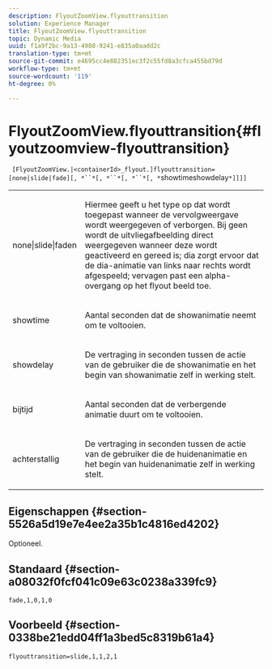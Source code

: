 ```yaml
---
description: FlyoutZoomView.flyouttransition
solution: Experience Manager
title: FlyoutZoomView.flyouttransition
topic: Dynamic Media
uuid: f1a9f2bc-9a13-4980-9241-e835a0aadd2c
translation-type: tm+mt
source-git-commit: e4695cc4e882351ec3f2c55fd8a3cfca455bd79d
workflow-type: tm+mt
source-wordcount: '119'
ht-degree: 0%

---
```



# FlyoutZoomView.flyouttransition{#flyoutzoomview-flyouttransition}

` [FlyoutZoomView.|<containerId>_flyout.]flyouttransition=[none|slide|fade][, *``*[, *``*[, *``*[, *`showtimeshowdelay`*]]]]`

<table id="table_AB421835D2454ECD8AA40DBFADBAC65F"> 
 <tbody> 
  <tr> 
   <td colname="col1"> <p> <span class="codeph"> <span class="varname"> none|slide|faden  </span> </span> </p> </td> 
   <td colname="col2"> <p> Hiermee geeft u het type op dat wordt toegepast wanneer de vervolgweergave wordt weergegeven of verborgen. Bij <span class="codeph"> geen </span> wordt de uitvliegafbeelding direct weergegeven wanneer deze wordt geactiveerd en gereed is; <span class="codeph"> dia </span> zorgt ervoor dat de dia-animatie van links naar rechts wordt afgespeeld; <span class="codeph"> vervagen </span> past een alpha- overgang op het flyout beeld toe. </p> </td> 
  </tr> 
  <tr> 
   <td colname="col1"> <p> <span class="codeph"> <span class="varname"> showtime  </span> </span> </p> </td> 
   <td colname="col2"> <p> Aantal seconden dat de showanimatie neemt om te voltooien. </p> </td> 
  </tr> 
  <tr> 
   <td colname="col1"> <p> <span class="codeph"> <span class="varname"> showdelay  </span> </span> </p> </td> 
   <td colname="col2"> <p> De vertraging in seconden tussen de actie van de gebruiker die de showanimatie en het begin van showanimatie zelf in werking stelt. </p> </td> 
  </tr> 
  <tr> 
   <td colname="col1"> <p> <span class="codeph"> <span class="varname"> bijtijd  </span> </span> </p> </td> 
   <td colname="col2"> <p> Aantal seconden dat de verbergende animatie duurt om te voltooien. </p> </td> 
  </tr> 
  <tr> 
   <td colname="col1"> <p> <span class="codeph"> <span class="varname"> achterstallig  </span> </span> </p> </td> 
   <td colname="col2"> <p> De vertraging in seconden tussen de actie van de gebruiker die de huidenanimatie en het begin van huidenanimatie zelf in werking stelt. </p> </td> 
  </tr> 
 </tbody> 
</table>

## Eigenschappen {#section-5526a5d19e7e4ee2a35b1c4816ed4202}

Optioneel.

## Standaard {#section-a08032f0fcf041c09e63c0238a339fc9}

`fade,1,0,1,0`

## Voorbeeld {#section-0338be21edd04ff1a3bed5c8319b61a4}

`flyouttransition=slide,1,1,2,1`
